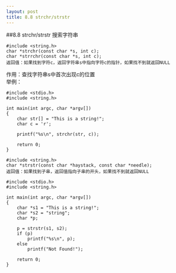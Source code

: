 ```yaml
---
layout: post
title: 8.8 strchr/strstr
---
```


##8.8 strchr/strstr
搜索字符串

	#include <string.h>
	char *strchr(const char *s, int c);
	char *strrchr(const char *s, int c);
	返回值：如果找到字符c，返回字符串s中指向字符c的指针，如果找不到就返回NULL

作用：查找字符串s中首次出现c的位置<br>
举例：

    #include <stdio.h>
    #include <string.h>

    int main(int argc, char *argv[])
    {
        char str[] = "This is a string!";
        char c = 'r';

        printf("%s\n", strchr(str, c));
        
        return 0;
    }
    
	#include <string.h>
	char *strstr(const char *haystack, const char *needle);
	返回值：如果找到子串，返回值指向子串的开头，如果找不到就返回NULL

    #include <stdio.h>
    #include <string.h>

    int main(int argc, char *argv[])
    {
        char *s1 = "This is a string!";
        char *s2 = "string";
        char *p;

        p = strstr(s1, s2);
        if (p)
            printf("%s\n", p);
        else
            printf("Not Found!");
    
        return 0; 
    }

